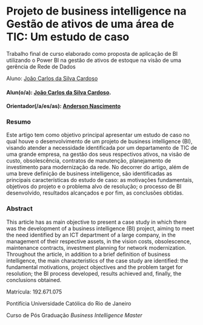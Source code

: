 # Projeto de business intelligence na Gestão de ativos de uma área de TIC: Um estudo de caso 
Trabalho final de curso elaborado como proposta de aplicação de BI utilizando o Power BI na gestão de ativos de estoque na visão de uma gerência de Rede de Dados


Aluno: [João Carlos da Silva Cardoso](https://github.com/jcardoso94)
#### Alun(o/a): [João Carlos da Silva Cardoso](https://github.com/jcardoso94).

#### Orientador(/a/es/as): [Anderson Nascimento](https://github.com/insightds)

[Link para o código]: https://github.com/JCARDOSO94/TCCl_GestaoEstoques_RedeDados

### Resumo
<!-- trocar o texto abaixo pelo resumo do trabalho, em português -->
Este artigo tem como objetivo principal apresentar um estudo de caso no qual houve o desenvolvimento de um projeto de business intelligence (BI), visando atender a necessidade identificada por um departamento de TIC de uma grande empresa, na gestão dos seus respectivos ativos, na visão de custo, obsolescência, contratos de manutenção, planejamento de investimento para modernização da rede. No decorrer do artigo, além de uma breve definição de business intelligence, são identificadas as principais características do estudo de caso: as motivações fundamentais, objetivos do projeto e o problema alvo de resolução; o processo de BI desenvolvido, resultados alcançados e por fim, as conclusões obtidas.

### Abstract <!-- Opcional! Caso não aplicável, remover esta seção -->
<!-- trocar o texto abaixo pelo resumo do trabalho, em inglês -->
This article has as main objective to present a case study in which there was the development of a business intelligence (BI) project, aiming to meet the need identified by an ICT department of a large company, in the management of their respective assets, in the vision costs, obsolescence, maintenance contracts, investment planning for network modernization. Throughout the article, in addition to a brief definition of business intelligence, the main characteristics of the case study are identified: the fundamental motivations, project objectives and the problem target for resolution; the BI process developed, results achieved and, finally, the conclusions obtained.

Matrícula: 192.671.075

Pontifícia Universidade Católica do Rio de Janeiro

Curso de Pós Graduação *Business Intelligence Master*
